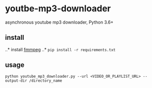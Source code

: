 # youtbe-mp3-downloader
asynchronous youtube mp3 downloader, Python 3.6+

## install
..* install [fmmpeg](https://github.com/adaptlearning/adapt_authoring/wiki/Installing-FFmpeg)
..* ```pip install -r requirements.txt```

## usage
```
python youtube_mp3_downloader.py --url <VIDEO_OR_PLAYLIST_URL> --output-dir /directory_name
```
